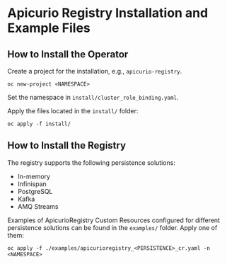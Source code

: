 # Apicurio Registry Installation and Example Files

## How to Install the Operator

Create a project for the installation, e.g., `apicurio-registry`.

```
oc new-project <NAMESPACE>
```

Set the namespace in `install/cluster_role_binding.yaml`.

Apply the files located in the `install/` folder:

```
oc apply -f install/
```

## How to Install the Registry

The registry supports the following persistence solutions:

* In-memory
* Infinispan
* PostgreSQL
* Kafka
* AMQ Streams

Examples of ApicurioRegistry Custom Resources configured for different persistence solutions can be found in the `examples/` folder. Apply one of them:

```
oc apply -f ./examples/apicurioregistry_<PERSISTENCE>_cr.yaml -n <NAMESPACE>
```
